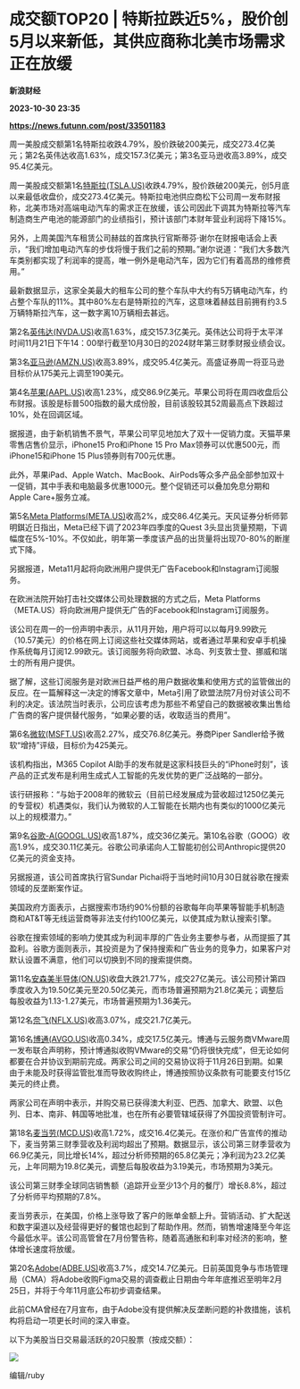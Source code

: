 # 成交额TOP20 | 特斯拉跌近5%，股价创5月以来新低，其供应商称北美市场需求正在放缓
**新浪财经**

**2023-10-30 23:35**

**https://news.futunn.com/post/33501183**

周一美股成交额第1名特斯拉收跌4.79%，股价跌破200美元，成交273.4亿美元；第2名英伟达收高1.63%，成交157.3亿美元；第3名亚马逊收高3.89%，成交95.4亿美元。

周一美股成交额第1名[特斯拉(TSLA.US)](https://www.futunn.com/quote/stock?m=us&code=TSLA)收跌4.79%，股价跌破200美元，创5月底以来最低收盘价，成交273.4亿美元。特斯拉电池供应商松下公司周一发布财报称，北美市场对高端电动汽车的需求正在放缓，该公司因此下调其为特斯拉等汽车制造商生产电池的能源部门的业绩指引，预计该部门本财年营业利润将下降15%。

另外，上周美国汽车租赁公司赫兹的首席执行官斯蒂芬·谢尔在财报电话会上表示，“我们增加电动汽车的步伐将慢于我们之前的预期。”谢尔说道：“我们大多数汽车类别都实现了利润率的提高，唯一例外是电动汽车，因为它们有着高昂的维修费用。”

最新数据显示，这家全美最大的租车公司的整个车队中大约有5万辆电动汽车，约占整个车队的11%。其中80%左右是特斯拉的汽车，这意味着赫兹目前拥有约3.5万辆特斯拉汽车，这一数字离10万辆相去甚远。

第2名[英伟达(NVDA.US)](https://www.futunn.com/quote/stock?m=us&code=NVDA)收高1.63%，成交157.3亿美元。英伟达公司将于太平洋时间11月21日下午14：00举行截至10月30日的2024财年第三财季财报业绩会议。

第3名[亚马逊(AMZN.US)](https://www.futunn.com/quote/stock?m=us&code=AMZN)收高3.89%，成交95.4亿美元。高盛证券周一将亚马逊目标价从175美元上调至190美元。

第4名[苹果(AAPL.US)](https://www.futunn.com/quote/stock?m=us&code=AAPL)收高1.23%，成交86.9亿美元。苹果公司将在周四收盘后公布财报。该股是标普500指数的最大成份股，目前该股较其52周最高点下跌超过10%，处在回调区域。

据报道，由于新机销售不景气，苹果公司罕见地加大了双十一促销力度。天猫苹果零售店售价显示，iPhone15 Pro和iPhone 15 Pro Max领券可以优惠500元，而iPhone15和iPhone 15 Plus领券则有700元优惠。

此外，苹果iPad、Apple Watch、MacBook、AirPods等众多产品全部参加双十一促销，其中手表和电脑最多优惠1000元。整个促销还可以叠加免息分期和Apple Care+服务立减。

第5名[Meta Platforms(META.US)](https://www.futunn.com/quote/stock?m=us&code=META)收高2%，成交86.4亿美元。天风证券分析师郭明錤近日指出，Meta已经下调了2023年四季度的Quest 3头显出货量预期，下调幅度在5%-10%。不仅如此，明年第一季度该产品的出货量将出现70-80%的断崖式下降。

另据报道，Meta11月起将向欧洲用户提供无广告Facebook和Instagram订阅服务。

在欧洲法院开始打击社交媒体公司处理数据的方式之后，Meta Platforms（META.US）将向欧洲用户提供无广告的Facebook和Instagram订阅服务。

该公司在周一的一份声明中表示，从11月开始，用户将可以以每月9.99欧元（10.57美元）的价格在网上订阅这些社交媒体网站，或者通过苹果和安卓手机操作系统每月订阅12.99欧元。该订阅服务将向欧盟、冰岛、列支敦士登、挪威和瑞士的所有用户提供。

据了解，这些订阅服务是对欧洲日益严格的用户数据收集和使用方式的监管做出的反应。在一篇解释这一决定的博客文章中，Meta引用了欧盟法院7月份对该公司不利的决定。该法院当时表示，公司应该考虑为那些不希望自己的数据被收集出售给广告商的客户提供替代服务，“如果必要的话，收取适当的费用”。

第6名[微软(MSFT.US)](https://www.futunn.com/quote/stock?m=us&code=MSFT)收高2.27%，成交76.8亿美元。券商Piper Sandler给予微软“增持”评级，目标价为425美元。

该机构指出，M365 Copilot AI助手的发布就是这家科技巨头的“iPhone时刻”，该产品的正式发布是利用生成式人工智能的先发优势的更广泛战略的一部分。

该行研报称：“与始于2008年的微软云（目前已经发展成为营收超过1250亿美元的专营权）机遇类似，我们认为微软的人工智能在长期内也有类似的1000亿美元以上的规模潜力。”

第9名[谷歌-A(GOOGL.US)](https://www.futunn.com/quote/stock?m=us&code=GOOGL)收高1.87%，成交36亿美元。第10名谷歌（GOOG）收高1.9%，成交30.11亿美元。谷歌公司承诺向人工智能初创公司Anthropic提供20亿美元的资金支持。

另据报道，该公司首席执行官Sundar Pichai将于当地时间10月30日就谷歌在搜索领域的反垄断案作证。

美国政府方面表示，占据搜索市场约90%份额的谷歌每年向苹果等智能手机制造商和AT&T等无线运营商等非法支付约100亿美元，以使其成为默认搜索引擎。

谷歌在搜索领域的影响力使其成为利润丰厚的广告业务主要参与者，从而提振了其盈利。谷歌方面则表示，其投资是为了保持搜索和广告业务的竞争力，如果客户对默认设置不满意，他们可以切换到不同的搜索提供商。

第11名[安森美半导体(ON.US)](https://www.futunn.com/quote/stock?m=us&code=ON)收盘大跌21.77%，成交27亿美元。该公司预计第四季度收入为19.50亿美元至20.50亿美元，而市场普遍预期为21.8亿美元；调整后每股收益为1.13-1.27美元，市场普遍预期为1.36美元。

第12名[奈飞(NFLX.US)](https://www.futunn.com/quote/stock?m=us&code=NFLX)收高3.07%，成交21.7亿美元。

第16名[博通(AVGO.US)](https://www.futunn.com/quote/stock?m=us&code=AVGO)收高0.34%，成交17.5亿美元。博通与云服务商VMware周一发布联合声明称，预计博通拟收购VMware的交易“仍将很快完成”，但无论如何都要在合并协议到期前完成。两家公司之间的交易协议将于11月26日到期。如果由于未能及时获得监管批准而导致收购终止，博通按照协议条款有可能要支付15亿美元的终止费。

两家公司在声明中表示，并购交易已获得澳大利亚、巴西、加拿大、欧盟、以色列、日本、南非、韩国等地批准，也在所有必要管辖域获得了外国投资管制许可。

第18名[麦当劳(MCD.US)](https://www.futunn.com/quote/stock?m=us&code=MCD)收高1.72%，成交16.4亿美元。在涨价和广告宣传的推动下，麦当劳第三财季营收及利润均超出了预期。数据显示，该公司第三财季营收为66.9亿美元，同比增长14%，超过分析师预期的65.8亿美元；净利润为23.2亿美元，上年同期为19.8亿美元，调整后每股收益为3.19美元，市场预期为3美元。

该公司第三财季全球同店销售额（追踪开业至少13个月的餐厅）增长8.8%，超过了分析师平均预期的7.8%。

麦当劳表示，在美国，价格上涨导致了客户的账单金额上升。营销活动、扩大配送和数字渠道以及经营得更好的餐馆也起到了帮助作用。然而，销售增速降至今年迄今最低水平。该公司高管曾在7月份警告称，随着高通胀和利率对经济的影响，整体增长速度将放缓。

第20名[Adobe(ADBE.US)](https://www.futunn.com/quote/stock?m=us&code=ADBE)收高3.7%，成交14.7亿美元。日前英国竞争与市场管理局（CMA）将Adobe收购Figma交易的调查截止日期由今年年底推迟至明年2月25日，并将于今年11月底公布初步调查结果。

此前CMA曾经在7月宣布，由于Adobe没有提供解决反垄断问题的补救措施，该机构将启动一项更长时间的深入审查。

以下为美股当日交易最活跃的20只股票（按成交额）：

![](https://postimg.futunn.com/16987071066978363829163.png)

编辑/ruby